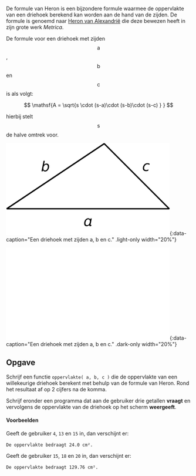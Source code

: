 De formule van Heron is een bijzondere formule waarmee de oppervlakte van een driehoek berekend kan worden aan de hand van de zijden. De formule is genoemd naar <a href="https://nl.wikipedia.org/wiki/Heron_van_Alexandri%C3%AB" target="_blank">Heron van Alexandrië</a> die deze bewezen heeft in zijn grote werk *Metrica*.

De formule voor een driehoek met zijden $$\mathsf{a}$$, $$\mathsf{b}$$ en $$\mathsf{c}$$ is als volgt:

$$
    \mathsf{A = \sqrt{s \cdot (s-a)\cdot (s-b)\cdot (s-c) } }
$$

hierbij stelt $$\mathsf{s}$$ de halve omtrek voor.

![Een driehoek met zijden a, b en c.](media/image.png "Een driehoek met zijden a, b en c."){:data-caption="Een driehoek met zijden a, b en c." .light-only width="20%"}

![Een driehoek met zijden a, b en c.](media/image_dark.png "Een driehoek met zijden a, b en c."){:data-caption="Een driehoek met zijden a, b en c." .dark-only width="20%"}

## Opgave
Schrijf een functie `oppervlakte( a, b, c )` die de oppervlakte van een willekeurige driehoek berekent met behulp van de formule van Heron. Rond het resultaat af op 2 cijfers na de komma.

Schrijf eronder een programma dat aan de gebruiker drie getallen **vraagt** en vervolgens de oppervlakte van de driehoek op het scherm **weergeeft**.

#### Voorbeelden

Geeft de gebruiker `4`, `13` en `15` in, dan verschijnt er:
```
De oppervlakte bedraagt 24.0 cm².
```

Geeft de gebruiker `15`, `18` en `20` in, dan verschijnt er:
```
De oppervlakte bedraagt 129.76 cm².
```